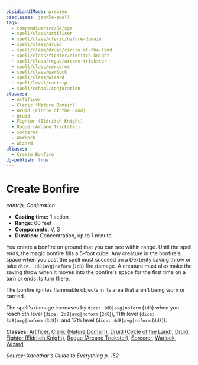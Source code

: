 ```yaml
---
obsidianUIMode: preview
cssclasses: json5e-spell
tags:
  - compendium/src/5e/xge
  - spell/class/artificer
  - spell/class/cleric/nature-domain
  - spell/class/druid
  - spell/class/druid/circle-of-the-land
  - spell/class/fighter/eldritch-knight
  - spell/class/rogue/arcane-trickster
  - spell/class/sorcerer
  - spell/class/warlock
  - spell/class/wizard
  - spell/level/cantrip
  - spell/school/conjuration
classes:
  - Artificer
  - Cleric (Nature Domain)
  - Druid (Circle of the Land)
  - Druid
  - Fighter (Eldritch Knight)
  - Rogue (Arcane Trickster)
  - Sorcerer
  - Warlock
  - Wizard
aliases:
  - Create Bonfire
dg-publish: true
---
```

# Create Bonfire
*cantrip, Conjuration*  

- **Casting time:** 1 action
- **Range:** 60 feet
- **Components:** V, S
- **Duration:** Concentration, up to 1 minute

You create a bonfire on ground that you can see within range. Until the spell ends, the magic bonfire fills a 5-foot cube. Any creature in the bonfire's space when you cast the spell must succeed on a Dexterity saving throw or take `dice: 1d8|avg|noform` (`1d8`) fire damage. A creature must also make the saving throw when it moves into the bonfire's space for the first time on a turn or ends its turn there.

The bonfire ignites flammable objects in its area that aren't being worn or carried.

The spell's damage increases by `dice: 1d8|avg|noform` (`1d8`) when you reach 5th level (`dice: 2d8|avg|noform` (`2d8`)), 11th level (`dice: 3d8|avg|noform` (`3d8`)), and 17th level (`dice: 4d8|avg|noform` (`4d8`)).

**Classes**: [Artificer](/Admin/CLI/classes/artificer-tce.md), [Cleric (Nature Domain)](/Admin/CLI/classes/cleric-nature-domain.md), [Druid (Circle of the Land)](/Admin/CLI/classes/druid-circle-of-the-land.md), [Druid](/Admin/CLI/classes/druid.md), [Fighter (Eldritch Knight)](/Admin/CLI/classes/fighter-eldritch-knight.md), [Rogue (Arcane Trickster)](/Admin/CLI/classes/rogue-arcane-trickster.md), [Sorcerer](/Admin/CLI/classes/sorcerer.md), [Warlock](/Admin/CLI/classes/warlock.md), [Wizard](/Admin/CLI/classes/wizard.md)

*Source: Xanathar's Guide to Everything p. 152*